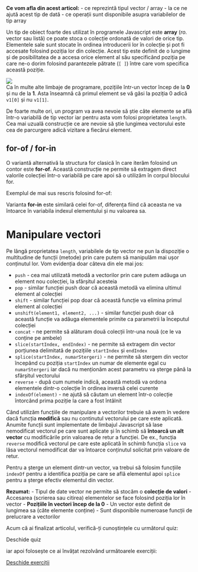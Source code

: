 <div class="knowledge-box">
<strong>Ce vom afla din acest articol:</strong>
- ce reprezintă tipul vector / array
- la ce ne ajută acest tip de dată
- ce operații sunt disponibile asupra variabilelor de tip array
</div>

Un tip de obiect foarte des utilizat în programele Javascript este **array** (_ro._ vector sau listă) ce poate stoca o colecție ordonată de valori de orice tip. Elementele sale sunt stocate în ordinea introducerii lor în colecție și pot fi accesate folosind poziția lor din colecție. Acest tip este definit de o lungime și de posibilitatea de a accesa orice element al său specificând poziția pe care ne-o dorim folosind parantezele pătrate (```[ ]```) între care vom specifica această poziție.

<img src="../wp-content/uploads/2023/img/vectori0.png" class="img-box">

<div class="info-box">Ca în multe alte limbaje de programare, pozițiile într-un vector încep de la <strong>0</strong> și nu de la <strong>1</strong>. Asta înseamnă că primul element se vă găsi la poziția 0 adică <code>v1[0]</code> și nu <code>v1[1]</code>.</div>

<div class="algovis" config-id="vectori-basics.json" av-selected="0"></div>

De foarte multe ori, un program va avea nevoie să știe câte elemente se află într-o variabilă de tip vector iar pentru asta vom folosi proprietatea <code>length</code>. Cea mai uzuală construcție ce are nevoie să știe lungimea vectorului este cea de parcurgere adică vizitare a fiecărui element.

<div class="algovis" config-id="vectori-basics.json" av-selected="1"></div>

## for-of / for-in ##
O variantă alternativă la structura for clasică în care iterăm folosind un contor este **for-of**. Această construcție ne permite să extragem direct valorile colecției într-o variabilă pe care apoi să o utilizăm în corpul blocului for. 

Exemplul de mai sus rescris folosind for-of:
<div class="algovis" config-id="vectori-basics.json"  av-selected="4"></div>

Varianta **for-in** este similară celei for-of, diferența fiind că aceasta ne va întoarce în variabila indexul elementului și nu valoarea sa.
<div class="algovis" config-id="vectori-basics.json"  av-selected="5"></div>

# Manipulare vectori #
Pe lângă proprietatea <code>length</code>, variabilele de tip vector ne pun la dispoziție o multitudine de funcții (metode) prin care putem să manipulăm mai ușor conținutul lor. Vom evidenția doar câteva din ele mai jos:
- ```push``` - cea mai utilizată metodă a vectorilor prin care putem adăuga un element nou colecției, la sfârșitul acesteia
- ```pop``` - similar funcției push doar că această metodă va elimina ultimul element al colecției
- ```shift``` - similar funcției pop doar că această funcție va elimina primul element al colecției
- ```unshift(element1, element2, ...)``` - similar funcției push doar că această funcție va adăuga elementele primite ca parametrii la începutul colecției
- ```concat``` - ne permite să alăturam două colecții într-una nouă (ce le va conține pe ambele)
- <code>slice(startIndex, endIndex)</code> - ne permite să extragem din vector porțiunea delimitată de pozițiile <code>startIndex</code> și <code>endIndex</code>
- <code>splice(startIndex, numarStergeri)</code> - ne permite să stergem din vector începând cu poziția <code>startIndex</code> un numar de elemente egal cu <code>numarStergeri</code> iar dacă nu menționăm acest parametru va șterge până la sfârșitul vectorului
- ```reverse``` - după cum numele indică, această metodă va ordona elementele dintr-o colecție în ordinea inversă celei curente
- ```indexOf(element)``` - ne ajută să căutam un element într-o colecție întorcând prima poziție la care a fost întâlnit

<div class="algovis" config-id="vectori-basics.json" av-selected="2"></div>

<div class="attention-box">Când utilizăm funcțiile de manipulare a vectorilor trebuie să avem în vedere dacă funcția <strong>modifică</strong> sau nu continutul vectorului pe care este aplicată. Anumite funcții sunt implementate de limbajul Javascript să lase nemodificat vectorul pe care sunt aplicate și în schimb să <strong>întoarcă un alt vector</strong> cu modificările prin valoarea de retur a funcției. De ex., funcția <code>reverse</code> modifică vectorul pe care este aplicată în schimb funcția <code>slice</code> va lăsa vectorul nemodificat dar va întoarce conținutul solicitat prin valoare de retur.
</div>

Pentru a șterge un element dintr-un vector, va trebui să folosim funcțiile <code>indexOf</code> pentru a identifica poziția pe care se află elementul apoi <code>splice</code> pentru a șterge efectiv elementul din vector.

<div class="algovis" config-id="vectori-basics.json" av-selected="3"></div>

<div class="attention-box"><strong>Rezumat:</strong>
- Tipul de date vector ne permite să stocăm o <strong>colecție de valori</strong>
- Accesarea (scrierea sau citirea) elementelor se face folosind poziția lor în vector
- <strong>Pozițiile în vectori încep de la 0</strong>
- Un vector este definit de lungimea sa (câte elemente conține)
- Sunt disponibile numeroase funcții de prelucrare a vectorilor
</div>

<div class="has-text-align-center">
<p>Acum că ai finalizat articolul, verifică-ți cunoștințele cu următorul quiz:</p>
<a config-id="../wp-content/uploads/2023/quizzes/vectori.json" class="av-quiz av-btn-sm">Deschide quiz</a>
<p>iar apoi folosește ce ai învățat rezolvând următoarele exerciții:</p>
<a class="av-btn-sm" href="/exercitii-vectori/" target="_blank" rel="noopener">Deschide exerciții</a>
</div>